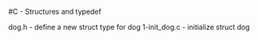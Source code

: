 #C - Structures and typedef

dog.h - define a new struct type for dog
1-init_dog.c - initialize struct dog
